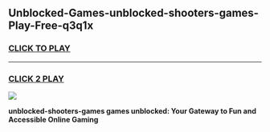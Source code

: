 
## Unblocked-Games-unblocked-shooters-games-Play-Free-q3q1x
<h3>
<a href="https://premium76.site?title=unblocked-shooters-games&ref=23A">CLICK TO PLAY</a></h3>
<hr>

<h3>
<a href="https://premium76.site?title=unblocked-shooters-games&ref=23A">CLICK 2 PLAY</a>
  
</h3>

<a href="https://premium76.site?title=unblocked-shooters-games&ref=23A"><img src="https://clearcache.store/games.png"></a>


**unblocked-shooters-games games unblocked: Your Gateway to Fun and Accessible Online Gaming**
